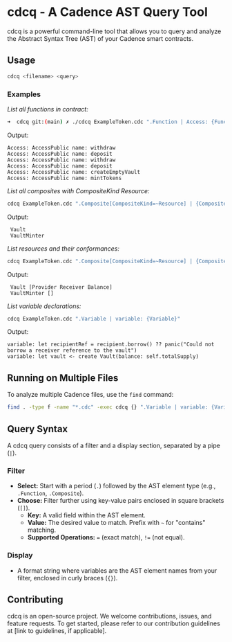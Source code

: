 # cdcq - A Cadence AST Query Tool

cdcq is a powerful command-line tool that allows you to query and analyze the Abstract Syntax Tree (AST) of your Cadence smart contracts. 

## Usage

```bash
cdcq <filename> <query>
```

### Examples

*List all functions in contract:*

```bash
➜  cdcq git:(main) ✗ ./cdcq ExampleToken.cdc ".Function | Access: {Function.Access} name: {Function.Identifier}"
```

Output:
```
Access: AccessPublic name: withdraw
Access: AccessPublic name: deposit
Access: AccessPublic name: withdraw
Access: AccessPublic name: deposit
Access: AccessPublic name: createEmptyVault
Access: AccessPublic name: mintTokens
```

*List all composites with CompositeKind Resource:*

   ```bash
   cdcq ExampleToken.cdc ".Composite[CompositeKind=~Resource] | {Composite.Identifier}"
   ```
  
Output:
```cadence
 Vault
 VaultMinter
```

*List resources and their conformances:*

   ```bash
   cdcq ExampleToken.cdc ".Composite[CompositeKind=~Resource] | {Composite.Identifier} {Composite.Conformances}" 
  ```

Output:
```cadence
 Vault [Provider Receiver Balance]
 VaultMinter []
```

*List variable declarations:*

   ```bash
   cdcq ExampleToken.cdc ".Variable | variable: {Variable}"     
   ```
Output:
```cadence
variable: let recipientRef = recipient.borrow() ?? panic("Could not borrow a receiver reference to the vault")
variable: let vault <- create Vault(balance: self.totalSupply)
```

## Running on Multiple Files

To analyze multiple Cadence files, use the `find` command:

```bash
find . -type f -name "*.cdc" -exec cdcq {} ".Variable | variable: {Variable}" \;
```

## Query Syntax

A cdcq query consists of a filter and a display section, separated by a pipe (`|`).

### Filter

* **Select:** Start with a period (`.`) followed by the AST element type (e.g., `.Function`, `.Composite`).
* **Choose:** Filter further using key-value pairs enclosed in square brackets (`[]`).
    * **Key:** A valid field within the AST element.
    * **Value:** The desired value to match. Prefix with `~` for "contains" matching.
    * **Supported Operations:** `=` (exact match), `!=` (not equal).

### Display

* A format string where variables are the AST element names from your filter, enclosed in curly braces (`{}`).

## Contributing

cdcq is an open-source project. We welcome contributions, issues, and feature requests. To get started, please refer to our contribution guidelines at [link to guidelines, if applicable].

